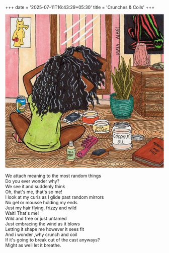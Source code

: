 +++
date = '2025-07-11T16:43:29+05:30'
title = 'Crunches & Coils'
+++

![cover](./featured.png)

We attach meaning to the most random things<br>
Do you ever wonder why?<br>
We see it and suddenly think<br>
Oh, that's me, that's so me!<br>
I look at my curls as I glide past random mirrors<br>
No gel or mousse holding my ends<br>
Just my hair flying, frizzy and wild<br>
Wait! That's me!<br>
Wild and free or just untamed<br>
Just embracing the wind as it blows<br>
Letting it shape me however it sees fit<br>
And i wonder ,why crunch and coil<br>
If it's going to break out of the cast anyways?<br>
Might as well let it breathe.<br>

